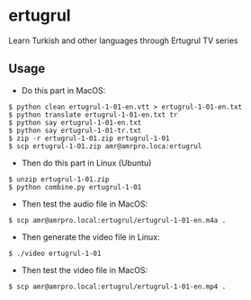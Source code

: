 # ertugrul
Learn Turkish and other languages through Ertugrul TV series

## Usage

- Do this part in MacOS:

```
$ python clean ertugrul-1-01-en.vtt > ertugrul-1-01-en.txt
$ python translate ertugrul-1-01-en.txt tr 
$ python say ertugrul-1-01-en.txt
$ python say ertugrul-1-01-tr.txt
$ zip -r ertugrul-1-01.zip ertugrul-1-01
$ scp ertugrul-1-01.zip amr@amrpro.loca:ertugrul
```

- Then do this part in Linux (Ubuntu)

```
$ unzip ertugrul-1-01.zip
$ python combine.py ertugrul-1-01
```

- Then test the audio file in MacOS:

```
$ scp amr@amrpro.local:ertugrul/ertugrul-1-01-en.m4a .
```

- Then generate the video file in Linux:

```
$ ./video ertugrul-1-01
```

- Then test the video file in MacOS:

```
$ scp amr@amrpro.local:ertugrul/ertugrul-1-01-en.mp4 .
```


